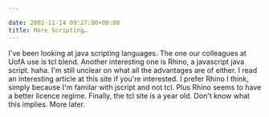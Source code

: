 ```yaml
---

date: 2002-11-14 09:27:00+00:00
title: More Scripting…
---
```


I've been looking at java scripting languages. The one our colleagues at UofA use is tcl blend. Another interesting one is Rhino, a javascript java script. haha. I'm still unclear on what all the advantages are of either. I read an interesting article at this site if you're interested. I prefer Rhino I think, simply because I'm familar with jscript and not tcl. Plus Rhino seems to have a better licence regime. Finally, the tcl site is a year old. Don't know what this implies. More later.

